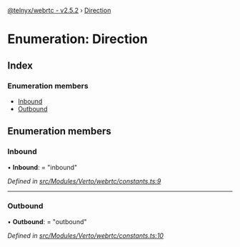 [@telnyx/webrtc - v2.5.2](../README.md) › [Direction](direction.md)

# Enumeration: Direction

## Index

### Enumeration members

* [Inbound](direction.md#inbound)
* [Outbound](direction.md#outbound)

## Enumeration members

###  Inbound

• **Inbound**: = "inbound"

*Defined in [src/Modules/Verto/webrtc/constants.ts:9](https://github.com/team-telnyx/webrtc/blob/main/packages/js/src/Modules/Verto/webrtc/constants.ts#L9)*

___

###  Outbound

• **Outbound**: = "outbound"

*Defined in [src/Modules/Verto/webrtc/constants.ts:10](https://github.com/team-telnyx/webrtc/blob/main/packages/js/src/Modules/Verto/webrtc/constants.ts#L10)*
